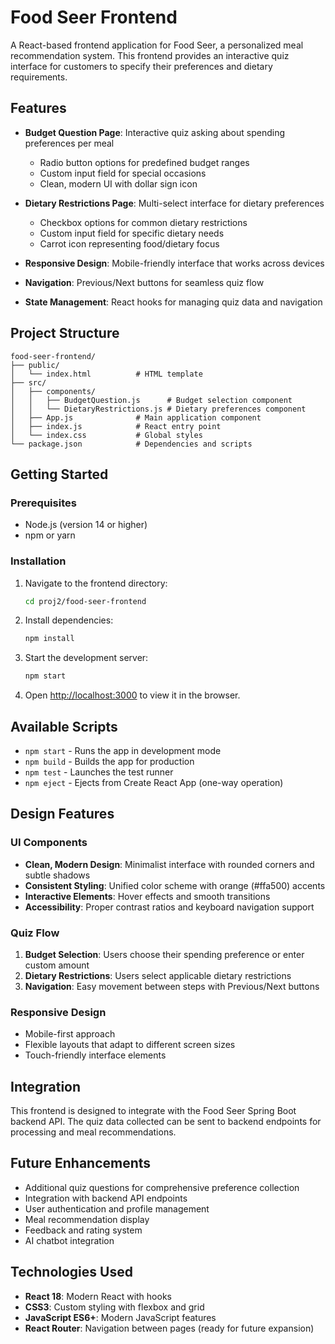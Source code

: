 # Food Seer Frontend

A React-based frontend application for Food Seer, a personalized meal recommendation system. This frontend provides an interactive quiz interface for customers to specify their preferences and dietary requirements.

## Features

- **Budget Question Page**: Interactive quiz asking about spending preferences per meal
  - Radio button options for predefined budget ranges
  - Custom input field for special occasions
  - Clean, modern UI with dollar sign icon

- **Dietary Restrictions Page**: Multi-select interface for dietary preferences
  - Checkbox options for common dietary restrictions
  - Custom input field for specific dietary needs
  - Carrot icon representing food/dietary focus

- **Responsive Design**: Mobile-friendly interface that works across devices
- **Navigation**: Previous/Next buttons for seamless quiz flow
- **State Management**: React hooks for managing quiz data and navigation

## Project Structure

```
food-seer-frontend/
├── public/
│   └── index.html          # HTML template
├── src/
│   ├── components/
│   │   ├── BudgetQuestion.js      # Budget selection component
│   │   └── DietaryRestrictions.js # Dietary preferences component
│   ├── App.js              # Main application component
│   ├── index.js            # React entry point
│   └── index.css           # Global styles
└── package.json            # Dependencies and scripts
```

## Getting Started

### Prerequisites

- Node.js (version 14 or higher)
- npm or yarn

### Installation

1. Navigate to the frontend directory:
   ```bash
   cd proj2/food-seer-frontend
   ```

2. Install dependencies:
   ```bash
   npm install
   ```

3. Start the development server:
   ```bash
   npm start
   ```

4. Open [http://localhost:3000](http://localhost:3000) to view it in the browser.

## Available Scripts

- `npm start` - Runs the app in development mode
- `npm build` - Builds the app for production
- `npm test` - Launches the test runner
- `npm eject` - Ejects from Create React App (one-way operation)

## Design Features

### UI Components
- **Clean, Modern Design**: Minimalist interface with rounded corners and subtle shadows
- **Consistent Styling**: Unified color scheme with orange (#ffa500) accents
- **Interactive Elements**: Hover effects and smooth transitions
- **Accessibility**: Proper contrast ratios and keyboard navigation support

### Quiz Flow
1. **Budget Selection**: Users choose their spending preference or enter custom amount
2. **Dietary Restrictions**: Users select applicable dietary restrictions
3. **Navigation**: Easy movement between steps with Previous/Next buttons

### Responsive Design
- Mobile-first approach
- Flexible layouts that adapt to different screen sizes
- Touch-friendly interface elements

## Integration

This frontend is designed to integrate with the Food Seer Spring Boot backend API. The quiz data collected can be sent to backend endpoints for processing and meal recommendations.

## Future Enhancements

- Additional quiz questions for comprehensive preference collection
- Integration with backend API endpoints
- User authentication and profile management
- Meal recommendation display
- Feedback and rating system
- AI chatbot integration

## Technologies Used

- **React 18**: Modern React with hooks
- **CSS3**: Custom styling with flexbox and grid
- **JavaScript ES6+**: Modern JavaScript features
- **React Router**: Navigation between pages (ready for future expansion)
